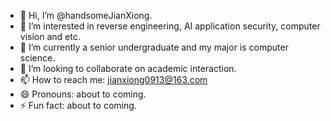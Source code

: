 - 👋 Hi, I’m @handsomeJianXiong.
- 👀 I’m interested in reverse engineering, AI application security, computer vision and etc.
- 🌱 I’m currently a senior undergraduate and my major is computer science.
- 💞️ I’m looking to collaborate on academic interaction.
- 📫 How to reach me: jianxiong0913@163.com
- 😄 Pronouns: about to coming.
- ⚡ Fun fact: about to coming.

<!---
handsomeJianXiong/handsomeJianXiong is a ✨ special ✨ repository because its `README.md` (this file) appears on your GitHub profile.
You can click the Preview link to take a look at your changes.
--->
